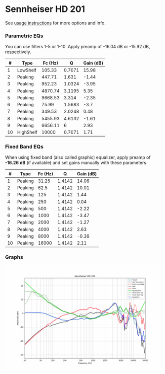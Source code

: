 # Sennheiser HD 201
See [usage instructions](https://github.com/jaakkopasanen/AutoEq#usage) for more options and info.

### Parametric EQs
You can use filters 1-5 or 1-10. Apply preamp of -16.04 dB or -15.92 dB, respectively.

|   # | Type      |   Fc (Hz) |      Q |   Gain (dB) |
|-----|-----------|-----------|--------|-------------|
|   1 | LowShelf  |    105.33 | 0.7071 |       15.98 |
|   2 | Peaking   |    447.71 | 1.631  |       -1.44 |
|   3 | Peaking   |    952.23 | 1.0324 |       -3.95 |
|   4 | Peaking   |   4870.74 | 3.1195 |        5.35 |
|   5 | Peaking   |   9668.53 | 3.314  |       -2.35 |
|   6 | Peaking   |     75.99 | 1.5683 |       -3.7  |
|   7 | Peaking   |    349.53 | 2.0248 |        0.48 |
|   8 | Peaking   |   5455.93 | 4.6132 |       -1.61 |
|   9 | Peaking   |   6656.11 | 6      |        2.93 |
|  10 | HighShelf |  10000    | 0.7071 |        1.71 |

### Fixed Band EQs
When using fixed band (also called graphic) equalizer, apply preamp of **-16.26 dB** (if available) and set gains manually with these parameters.

|   # | Type    |   Fc (Hz) |      Q |   Gain (dB) |
|-----|---------|-----------|--------|-------------|
|   1 | Peaking |     31.25 | 1.4142 |       14.06 |
|   2 | Peaking |     62.5  | 1.4142 |       10.01 |
|   3 | Peaking |    125    | 1.4142 |        1.44 |
|   4 | Peaking |    250    | 1.4142 |        0.04 |
|   5 | Peaking |    500    | 1.4142 |       -2.22 |
|   6 | Peaking |   1000    | 1.4142 |       -3.47 |
|   7 | Peaking |   2000    | 1.4142 |       -1.27 |
|   8 | Peaking |   4000    | 1.4142 |        2.63 |
|   9 | Peaking |   8000    | 1.4142 |       -0.36 |
|  10 | Peaking |  16000    | 1.4142 |        2.11 |

### Graphs
![](./Sennheiser%20HD%20201.png)
